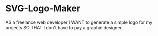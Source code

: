 # SVG-Logo-Maker

AS a freelance web developer
I WANT to generate a simple logo for my projects
SO THAT I don't have to pay a graphic designer
